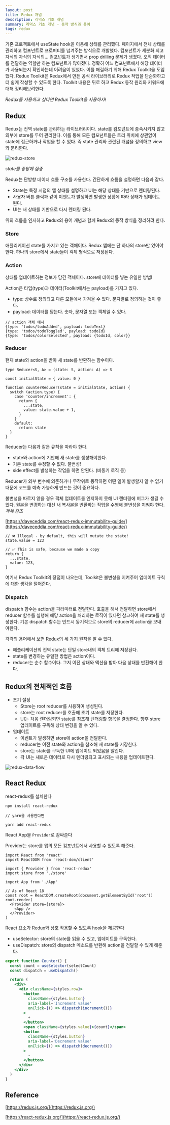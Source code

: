 ```yaml
---
layout: post
title: Redux 개념
description: 리덕스 기초 개념
summary: 리덕스 기초 개념 - 동작 방식과 용어
tags: redux
---
```


기존 프로젝트에서 useState hook을 이용해 상태를 관리했다. 페이지에서 전체 상태를 관리하고 컴포넌트로 프로퍼티를 넘겨주는 방식으로 개발했다. 컴포넌트가 세분화 되고 자식의 자식의 자식의… 컴포넌트가 생기면서 prop drilling 문제가 생겼다. 오직 데이터를 전달하는 역할만 하는 컴포넌트가 많아졌다. 정확히 어느 컴포넌트에서 해당 데이터가 사용되는지 확인하는데 어려움이 있었다. 이를 해결하기 위해 Redux Toolkit을 도입했다. Redux Toolkit은 Redux에서 만든 공식 라이브러리로 Redux 작업을 단순화하고 더 쉽게 작성할 수 있도록 한다. Toolkit 내용은 뒤로 하고 Redux 동작 원리와 키워드에 대해 정리해보려한다.

_Redux를 사용하고 싶다면 Redux Toolkit을 사용하자!_

## Redux

Redux는 전역 state를 관리하는 라이브러리이다. state를 컴포넌트에 종속시키지 않고 외부에 store를 두어 관리한다. 이를 통해 모든 컴포넌트들은 트리 위치에 상관없이 state에 접근하거나 작업을 할 수 있다. 즉 state 관리와 관련된 개념을 정의하고 view와 분리한다.

![redux-store](/assets/img/redux-store.png)

_state를 중앙에 집중_

Redux는 단방향 데이터 흐름 구조를 사용한다. 간단하게 흐름을 설명하면 다음과 같다.

- State는 특정 시점의 앱 상태를 설명하고 UI는 해당 상태를 기반으로 렌더링된다.
- 사용자 버튼 클릭과 같이 이벤트가 발생하면 발생한 상황에 따라 상태가 업데이트 된다.
- UI는 새 상태를 기반으로 다시 렌더링 된다.

위의 흐름을 인지하고 Redux의 용어 개념과 함께 Redux의 동작 방식을 정리하려 한다.

### Store

애플리케이션 state를 가지고 있는 객체이다. Redux 앱에는 단 하나의 store만 있어야 한다. 하나의 store에서 state들이 객체 형식으로 저장된다.

### Action

상태를 업데이트하는 정보가 담긴 객체이다. store에 데이터를 넣는 유일한 방법!

Action은 타입(type)과 데이터(Toolkit에서는 payload)를 가지고 있다.

- type: 상수로 정의되고 다른 모듈에서 가져올 수 있다. 문자열로 정의하는 것이 좋다.
- payload: 데이터를 담는다. 숫자, 문자열 또는 객체일 수 있다.

```tsx
// action 객체 예시
{type: 'todos/todoAdded', payload: todoText}
{type: 'todos/todoToggled', payload: todoId}
{type: 'todos/colorSelected', payload: {todoId, color}}
```

### Reducer

현재 state와 action을 받아 새 state를 반환하는 함수이다.

```tsx
type Reducer<S, A> = (state: S, action: A) => S
```

```tsx
const initialState = { value: 0 }

function counterReducer(state = initialState, action) {
  switch (action.type) {
    case 'counter/increment': {
      return {
        ...state,
        value: state.value + 1,
      }
    }
    default:
      return state
  }
}
```

Reducer는 다음과 같은 규칙을 따라야 한다.

- state와 action에 기반해 새 state를 생성해야한다.
- 기존 state를 수정할 수 없다. 불변성!
- side effect를 발생하는 작업을 하면 안된다. (비동기 로직 등)

Reducer가 외부 변수에 의존하거나 무작위로 동작하면 어떤 일이 발생할지 알 수 없기 때문에 코드를 예측 가능하게 만드는 것이 중요하다.

불변성을 따르지 않을 경우 객체 업데이트를 인지하지 못해 UI 렌더링에 버그가 생길 수 있다. 원본을 변경하는 대신 새 복사본을 반환하는 작업을 수행해 불변성을 지켜야 한다. _객체 참조_

[https://daveceddia.com/react-redux-immutability-guide/](https://daveceddia.com/react-redux-immutability-guide/)

```tsx
// ❌ Illegal - by default, this will mutate the state!
state.value = 123

// ✅ This is safe, because we made a copy
return {
  ...state,
  value: 123,
}
```

여기서 Redux Toolkit의 장점이 나오는데, Toolkit은 불변성을 지켜주어 업데이트 규칙에 대한 생각을 덜어준다.

### Dispatch

dispatch 함수는 action을 파라미터로 전달한다. 호출을 해서 전달하면 store에서 reducer 함수를 실행해 해당 action을 처리하는 로직이 있다면 참고하여 새 state를 생성한다. 기본 dispatch 함수는 반드시 동기적으로 store의 reducer에 action을 보내야한다.

각각의 용어에서 보면 Redux의 세 가지 원칙을 알 수 있다.

- 애플리케이션의 전역 state는 단일 store내의 객체 트리에 저장된다.
- state를 변경하는 유일한 방법은 action이다.
- reducer는 순수 함수이다. 그저 이전 상태와 액션을 받아 다음 상태를 반환해야 한다.

## Redux의 전체적인 흐름

- 초기 설정
  - Store는 root reducer를 사용하여 생성된다.
  - store는 root reducer를 호출해 초기 state를 저장한다.
  - UI는 처음 렌더링되면 state를 참조해 렌더링할 항목을 결정한다. 향후 store 업데이트를 구독해 상태 변경을 알 수 있다.
- 업데이트
  - 이벤트가 발생하면 store에 action을 전달한다.
  - reducer는 이전 state와 action을 참조해 새 state를 저장한다.
  - store는 state를 구독한 UI에 업데이트 되었음을 알린다.
  - 각 UI는 새로운 데이터로 다시 렌더링되고 표시되는 내용을 업데이트한다.

![redux-data-flow](/assets/img/redux-data-flow.gif)

## React Redux

react-redux를 설치한다

```tsx
npm install react-redux

// yarn을 사용한다면

yarn add react-redux
```

React App을 `Provider`로 감싸준다

Provider는 store를 앱의 모든 컴포넌트에서 사용할 수 있도록 해준다.

```tsx
import React from 'react'
import ReactDOM from 'react-dom/client'

import { Provider } from 'react-redux'
import store from './store'

import App from './App'

// As of React 18
const root = ReactDOM.createRoot(document.getElementById('root'))
root.render(
  <Provider store={store}>
    <App />
  </Provider>
)
```

React 요소가 Redux와 상호 작용할 수 있도록 hook을 제공한다

- useSelector: store의 state를 읽을 수 있고, 업데이트를 구독한다.
- useDispatch: store의 dispatch 메소드를 반환해 action을 전달할 수 있게 해준다.

```jsx
export function Counter() {
  const count = useSelector(selectCount)
  const dispatch = useDispatch()

  return (
    <div>
      <div className={styles.row}>
        <button
          className={styles.button}
          aria-label='Increment value'
          onClick={() => dispatch(increment())}
        >
          +
        </button>
        <span className={styles.value}>{count}</span>
        <button
          className={styles.button}
          aria-label='Decrement value'
          onClick={() => dispatch(decrement())}
        >
          -
        </button>
      </div>
    </div>
  )
}
```

## Reference

[https://redux.js.org/](https://redux.js.org/)

[https://react-redux.js.org/](https://react-redux.js.org/)

